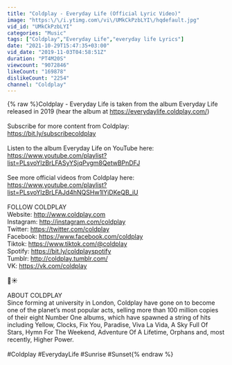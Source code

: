 ```yaml
---
title: "Coldplay - Everyday Life (Official Lyric Video)"
image: "https:\/\/i.ytimg.com\/vi\/UMkCkPzbLYI\/hqdefault.jpg"
vid_id: "UMkCkPzbLYI"
categories: "Music"
tags: ["Coldplay","Everyday Life","everyday life Lyrics"]
date: "2021-10-29T15:47:35+03:00"
vid_date: "2019-11-03T04:58:51Z"
duration: "PT4M20S"
viewcount: "9072846"
likeCount: "169878"
dislikeCount: "2254"
channel: "Coldplay"
---
```

{% raw %}Coldplay - Everyday Life is taken from the album Everyday Life released in 2019 (hear the album at <a rel="nofollow" target="blank" href="https://everydaylife.coldplay.com/)">https://everydaylife.coldplay.com/)</a> <br /><br />Subscribe for more content from Coldplay:<br /><a rel="nofollow" target="blank" href="https://bit.ly/subscribecoldplay">https://bit.ly/subscribecoldplay</a><br /><br />Listen to the album Everyday Life on YouTube here: <br /><a rel="nofollow" target="blank" href="https://www.youtube.com/playlist?list=PLsvoYlzBrLFASyYSjqPvgm8QetwBPnDFJ">https://www.youtube.com/playlist?list=PLsvoYlzBrLFASyYSjqPvgm8QetwBPnDFJ</a><br /><br />See more official videos from Coldplay here:<br /><a rel="nofollow" target="blank" href="https://www.youtube.com/playlist?list=PLsvoYlzBrLFAJd4hNQSHw1lYjDKeQB_iU">https://www.youtube.com/playlist?list=PLsvoYlzBrLFAJd4hNQSHw1lYjDKeQB_iU</a><br /><br />FOLLOW COLDPLAY<br />Website: <a rel="nofollow" target="blank" href="http://www.coldplay.com">http://www.coldplay.com</a> <br />Instagram: <a rel="nofollow" target="blank" href="http://instagram.com/coldplay">http://instagram.com/coldplay</a><br />Twitter: <a rel="nofollow" target="blank" href="https://twitter.com/coldplay">https://twitter.com/coldplay</a><br />Facebook: <a rel="nofollow" target="blank" href="https://www.facebook.com/coldplay">https://www.facebook.com/coldplay</a><br />Tiktok: <a rel="nofollow" target="blank" href="https://www.tiktok.com/@coldplay">https://www.tiktok.com/@coldplay</a><br />Spotify: <a rel="nofollow" target="blank" href="https://bit.ly/coldplayspotify">https://bit.ly/coldplayspotify</a><br />Tumblr: <a rel="nofollow" target="blank" href="http://coldplay.tumblr.com/">http://coldplay.tumblr.com/</a><br />VK: <a rel="nofollow" target="blank" href="https://vk.com/coldplay">https://vk.com/coldplay</a><br /><br />🌙☀️<br /><br />ABOUT COLDPLAY<br />Since forming at university in London, Coldplay have gone on to become one of the planet’s most popular acts, selling more than 100 million copies of their eight Number One albums, which have spawned a string of hits including Yellow, Clocks, Fix You, Paradise, Viva La Vida, A Sky Full Of Stars, Hymn For The Weekend, Adventure Of A Lifetime, Orphans and, most recently, Higher Power.<br /><br />#Coldplay #EverydayLife #Sunrise #Sunset{% endraw %}
